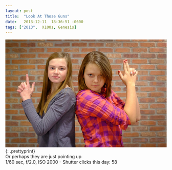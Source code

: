 ```yaml
---
layout: post
title:  "Look At Those Guns"
date:   2013-12-11  18:36:51 -0600
tags: ["2013",  X100s, Genesis]
---
```

![:title](/images/2013/2013_1211_DSCF1181.jpg)
{: .prettyprint}  
Or perhaps they are just pointing up  
1/60 sec, f/2.0, ISO 2000 - Shutter clicks this day: 58